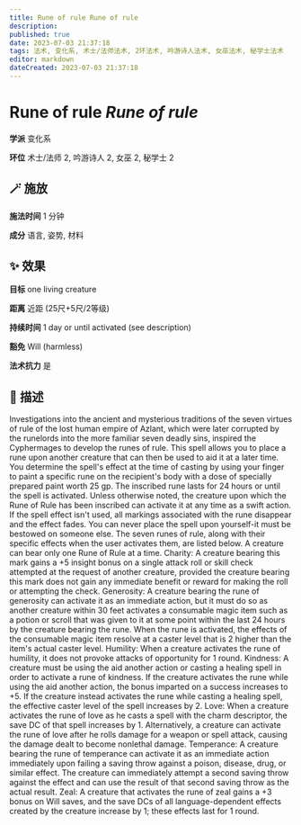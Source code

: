 ```yaml
---
title: Rune of rule Rune of rule
description: 
published: true
date: 2023-07-03 21:37:18
tags: 法术, 变化系, 术士/法师法术, 2环法术, 吟游诗人法术, 女巫法术, 秘学士法术
editor: markdown
dateCreated: 2023-07-03 21:37:18
---
```


# **Rune of rule** *Rune of rule*

**学派** 变化系 

**环位** 术士/法师 2, 吟游诗人 2, 女巫 2, 秘学士 2

## 🪄 施放

**施法时间** 1 分钟

**成分** 语言, 姿势, 材料

## ✨ 效果 

**目标** one living creature 

**距离** 近距 (25尺+5尺/2等级)  

**持续时间** 1 day or until activated (see description) 

**豁免** Will (harmless)

**法术抗力** 是

## 📖 描述

Investigations into the ancient and mysterious traditions of the seven virtues of rule of the lost human empire of Azlant, which were later corrupted by the runelords into the more familiar seven deadly sins, inspired the Cyphermages to develop the runes of rule. This spell allows you to place a rune upon another creature that can then be used to aid it at a later time. You determine the spell's effect at the time of casting by using your finger to paint a specific rune on the recipient's body with a dose of specially prepared paint worth 25 gp. The inscribed rune lasts for 24 hours or until the spell is activated. Unless otherwise noted, the creature upon which the Rune of Rule has been inscribed can activate it at any time as a swift action. If the spell effect isn't used, all markings associated with the rune disappear and the effect fades. You can never place the spell upon yourself-it must be bestowed on someone else. The seven runes of rule, along with their specific effects when the user activates them, are listed below. A creature can bear only one Rune of Rule at a time. Charity: A creature bearing this mark gains a +5 insight bonus on a single attack roll or skill check attempted at the request of another creature, provided the creature bearing this mark does not gain any immediate benefit or reward for making the roll or attempting the check. Generosity: A creature bearing the rune of generosity can activate it as an immediate action, but it must do so as another creature within 30 feet activates a consumable magic item such as a potion or scroll that was given to it at some point within the last 24 hours by the creature bearing the rune. When the rune is activated, the effects of the consumable magic item resolve at a caster level that is 2 higher than the item's actual caster level. Humility: When a creature activates the rune of humility, it does not provoke attacks of opportunity for 1 round. Kindness: A creature must be using the aid another action or casting a healing spell in order to activate a rune of kindness. If the creature activates the rune while using the aid another action, the bonus imparted on a success increases to +5. If the creature instead activates the rune while casting a healing spell, the effective caster level of the spell increases by 2. Love: When a creature activates the rune of love as he casts a spell with the charm descriptor, the save DC of that spell increases by 1. Alternatively, a creature can activate the rune of love after he rolls damage for a weapon or spell attack, causing the damage dealt to become nonlethal damage. Temperance: A creature bearing the rune of temperance can activate it as an immediate action immediately upon failing a saving throw against a poison, disease, drug, or similar effect. The creature can immediately attempt a second saving throw against the effect and can use the result of that second saving throw as the actual result. Zeal: A creature that activates the rune of zeal gains a +3 bonus on Will saves, and the save DCs of all language-dependent effects created by the creature increase by 1; these effects last for 1 round.
    
